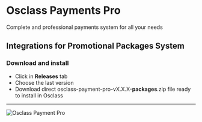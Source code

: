 # Osclass Payments Pro
Complete and professional payments system for all your needs

## Integrations for Promotional Packages System

### Download and install

* Click in **Releases** tab
* Choose the last version
* Download direct osclass-payment-pro-vX.X.X-**packages**.zip file ready to install in Osclass

---

![Osclass Payment Pro](https://i.imgur.com/A7MQTrc.png)
